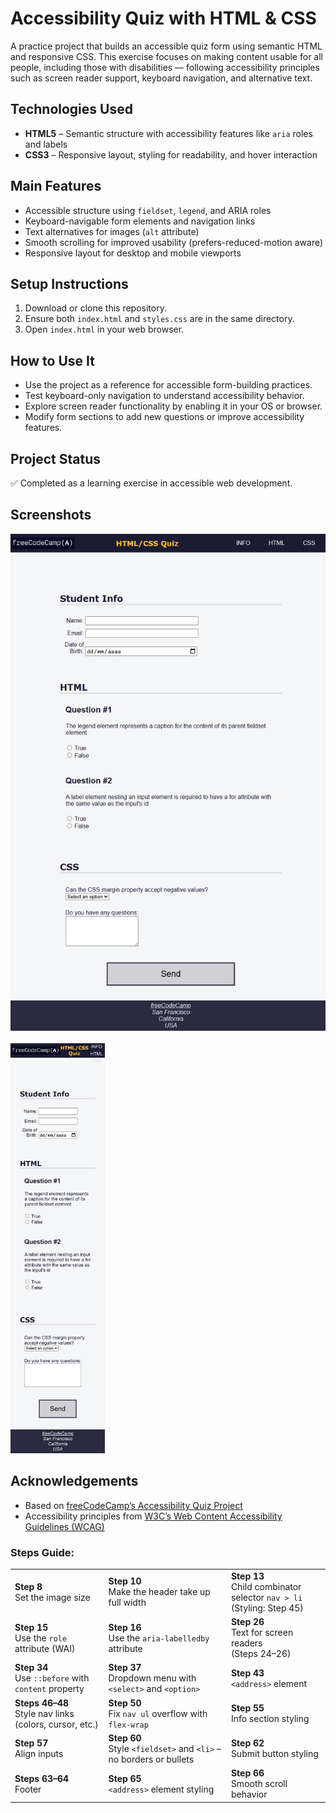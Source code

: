 # Accessibility Quiz with HTML & CSS

A practice project that builds an accessible quiz form using semantic HTML and responsive CSS. This exercise focuses on making content usable for all people, including those with disabilities — following accessibility principles such as screen reader support, keyboard navigation, and alternative text.

## Technologies Used

- **HTML5** – Semantic structure with accessibility features like `aria` roles and labels
- **CSS3** – Responsive layout, styling for readability, and hover interaction

## Main Features

- Accessible structure using `fieldset`, `legend`, and ARIA roles
- Keyboard-navigable form elements and navigation links
- Text alternatives for images (`alt` attribute)
- Smooth scrolling for improved usability (prefers-reduced-motion aware)
- Responsive layout for desktop and mobile viewports

## Setup Instructions

1. Download or clone this repository.
2. Ensure both `index.html` and `styles.css` are in the same directory.
3. Open `index.html` in your web browser.

## How to Use It

- Use the project as a reference for accessible form-building practices.
- Test keyboard-only navigation to understand accessibility behavior.
- Explore screen reader functionality by enabling it in your OS or browser.
- Modify form sections to add new questions or improve accessibility features.

## Project Status

✅ Completed as a learning exercise in accessible web development.

## Screenshots

![Accessibility Quiz Screenshot 1](img/quiz-scsh-01.png)  
<br/>
<img src="img/quiz-scsh-02.png" alt="Accessibility Quiz Screenshot 2" width="30%" />
<!--![Accessibility Quiz Screenshot 2](img/quiz-scsh-02.png)-->

## Acknowledgements

- Based on [freeCodeCamp’s Accessibility Quiz Project](https://www.freecodecamp.org/learn/2022/responsive-web-design/learn-accessibility-by-building-a-quiz/)
- Accessibility principles from [W3C’s Web Content Accessibility Guidelines (WCAG)](https://www.w3.org/WAI/standards-guidelines/wcag/)


### Steps Guide:

<table>
  <tr>
    <td><strong>Step 8</strong><br>Set the image size</td>
    <td><strong>Step 10</strong><br>Make the header take up full width</td>
    <td><strong>Step 13</strong><br>Child combinator selector <code>nav &gt; li</code><br>(Styling: Step 45)</td>
  </tr>
  <tr>
    <td><strong>Step 15</strong><br>Use the <code>role</code> attribute (WAI)</td>
    <td><strong>Step 16</strong><br>Use the <code>aria-labelledby</code> attribute</td>
    <td><strong>Step 26</strong><br>Text for screen readers<br>(Steps 24–26)</td>
  </tr>
  <tr>
    <td><strong>Step 34</strong><br>Use <code>::before</code> with <code>content</code> property</td>
    <td><strong>Step 37</strong><br>Dropdown menu with <code>&lt;select&gt;</code> and <code>&lt;option&gt;</code></td>
    <td><strong>Step 43</strong><br><code>&lt;address&gt;</code> element</td>
  </tr>
  <tr>
    <td><strong>Steps 46–48</strong><br>Style nav links (colors, cursor, etc.)</td>
    <td><strong>Step 50</strong><br>Fix <code>nav ul</code> overflow with <code>flex-wrap</code></td>
    <td><strong>Step 55</strong><br>Info section styling</td>
  </tr>
  <tr>
    <td><strong>Step 57</strong><br>Align inputs</td>
    <td><strong>Step 60</strong><br>Style <code>&lt;fieldset&gt;</code> and <code>&lt;li&gt;</code> – no borders or bullets</td>
    <td><strong>Step 62</strong><br>Submit button styling</td>
  </tr>
  <tr>
    <td><strong>Steps 63–64</strong><br>Footer</td>
    <td><strong>Step 65</strong><br><code>&lt;address&gt;</code> element styling</td>
    <td><strong>Step 66</strong><br>Smooth scroll behavior</td>
  </tr>
</table>

